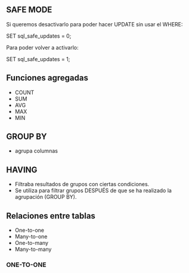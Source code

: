 

## SAFE MODE

Si queremos desactivarlo para poder hacer UPDATE sin usar el WHERE:

SET sql_safe_updates = 0;

Para poder volver a activarlo:

SET sql_safe_updates = 1;

## Funciones agregadas 

- COUNT
- SUM
- AVG
- MAX
- MIN

## GROUP BY
- agrupa columnas

## HAVING
- Filtraba resultados de grupos con ciertas condiciones.
- Se utiliza para filtrar grupos DESPUÉS de que se ha realizado la agrupación (GROUP BY).

## Relaciones entre tablas
- One-to-one
- Many-to-one
- One-to-many
- Many-to-many

### ONE-TO-ONE




